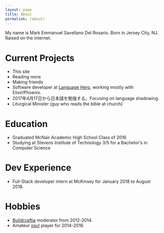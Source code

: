 ```yaml
---
layout: page
title: About
permalink: /about/
---
```


My name is Mark Emmanuel Savellano Del Rosario. Born in Jersey City, NJ. Raised on the internet.

# Current Projects
- This site
- Reading more
- Making friends
- Software developer at [Language Hero](https://mylanguagehero.com/), working mostly with Elixir/Phoenix.
- 2017年4月17日から日本語を勉強する。Focusing on language shadowing.
- Liturgical Minister (guy who reads the bible at church)

# Education
- Graduated McNair Academic High School Class of 2016
- Studying at Stevens Institute of Technology 3/5 for a Bachelor's in Computer Science

# Dev Experience
- Full-Stack developer intern at McKinsey for January 2018 to August 2018.

# Hobbies
- [Buildcraftia](https://bcsn.us/) moderator from 2012-2014.
- Amateur [osu!](https://osu.ppy.sh/users/4745648) player for 2014-2016.
